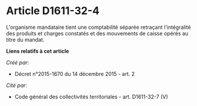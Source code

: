 # Article D1611-32-4

L'organisme mandataire tient une comptabilité séparée retraçant l'intégralité des produits et charges constatés et des
mouvements de caisse opérés au titre du mandat.

**Liens relatifs à cet article**

_Créé par_:

  - Décret n°2015-1670 du 14 décembre 2015 - art. 2

_Cité par_:

  - Code général des collectivités territoriales - art. D1611-32-7 (V)
